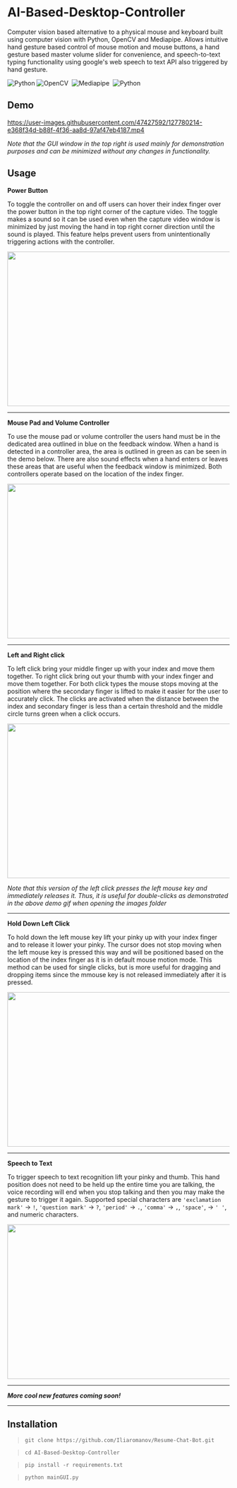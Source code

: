 # AI-Based-Desktop-Controller

Computer vision based alternative to a physical mouse and keyboard built using computer vision with Python, OpenCV and Mediapipe. Allows intuitive hand gesture based control of mouse motion and mouse buttons, a hand gesture based master volume slider for convenience, and speech-to-text typing functionality using google's web speech to text API also triggered by hand gesture.

<!--Collection of tools for Windows users built using computer vision with Python, OpenCV and Mediapipe-->
![Python](https://img.shields.io/badge/-Python-05122A?style=flat&logo=Python)
![OpenCV](https://img.shields.io/badge/-OpenCV-05122A?style=flat&logo=OpenCV)&nbsp;
![Mediapipe](https://img.shields.io/badge/-Mediapipe-05122A?style=flat&logo=google-podcasts&logoColor=green)&nbsp;
![Python](https://img.shields.io/badge/-Google_SpeechToText_API-05122A?style=flat&logo=google&&logoColor=yellow)&nbsp;

<!-- 
<img src="https://img.shields.io/badge/-Python" /> <img src="https://img.shields.io/badge/-OpenCV-blue" /> <img src="https://img.shields.io/badge/-Mediapipe-yellow" /> <img src="https://img.shields.io/badge/Google_SpeechToText_API.svg?logo=python&logoColor=white" />-->

<!-- Maybe add audio tool that runs specific program so the program isn't always on. e.g. for volume control, user would say "turn on volume control" to run the program
  Would be super sick if you used arduino for all this shit too.
--> 

## Demo

https://user-images.githubusercontent.com/47427592/127780214-e368f34d-b88f-4f36-aa8d-97af47eb4187.mp4

*Note that the GUI window in the top right is used mainly for demonstration purposes and can be minimized without any changes in functionality.*

## Usage

**Power Button**

To toggle the controller on and off users can hover their index finger over the power button in the top right corner of the capture video. The toggle makes a sound so it can be used even when the capture video window is minimized by just moving the hand in top right corner direction until the sound is played. This feature helps prevent users from unintentionally triggering actions with the controller.

<img src="images/power-button-demo.gif" width="600" height="350" />

----------------------------------------------------------------

**Mouse Pad and Volume Controller**

To use the mouse pad or volume controller the users hand must be in the dedicated area outlined in blue on the feedback window. When a hand is detected in a controller area, the area is outlined in green as can be seen in the demo below. There are also sound effects when a hand enters or leaves these areas that are useful when the feedback window is minimized. Both controllers operate based on the location of the index finger.

<img src="images/mouse_pad-volume_control-demo.gif" width="600" height="350" />

----------------------------------------------------------------

**Left and Right click**

To left click bring your middle finger up with your index and move them together. To right click bring out your thumb with your index finger and move them together. For both click types the mouse stops moving at the position where the secondary finger is lifted to make it easier for the user to accurately click. The clicks are activated when the distance between the index and secondary finger is less than a certain threshold and the middle circle turns green when a click occurs.

<img src="images/right_click-left_click-demo.gif" width="600" height="350" />

*Note that this version of the left click presses the left mouse key and immediately releases it. Thus, it is useful for double-clicks as demonstrated in the above demo gif when opening the images folder*

----------------------------------------------------------------

**Hold Down Left Click**

To hold down the left mouse key lift your pinky up with your index finger and to release it lower your pinky. The cursor does not stop moving when the left mouse key is pressed this way and will be positioned based on the location of the index finger as it is in default mouse motion mode. This method can be used for single clicks, but is more useful for dragging and dropping items since the mmouse key is not released immediately after it is pressed.

<img src="images/hold_down_left_click-demo.gif" width="600" height="350" />

----------------------------------------------------------------

**Speech to Text**

To trigger speech to text recognition lift your pinky and thumb. This hand position does not need to be held up the entire time you are talking, the voice recording will end when you stop talking and then you may make the gesture to trigger it again. Supported special characters are `'exclamation mark'` &rarr; `!`,  `'question mark'` &rarr; `?`, `'period'` &rarr; `.`, `'comma'` &rarr; `,`, `'space'`, &rarr; `' '`, and numeric characters.

<img src="images/speech_to_text-demo.gif" width="600" height="350" />

----------------------------------------------------------------

***More cool new features coming soon!***

----------------------------------------------------------------

## Installation

> `git clone https://github.com/Iliaromanov/Resume-Chat-Bot.git`

> `cd AI-Based-Desktop-Controller`

> `pip install -r requirements.txt`

> `python mainGUI.py`
